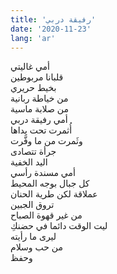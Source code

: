 ```yaml
---
title: 'رفيقة دربي'
date: '2020-11-23'
lang: 'ar'
---
```


أمي غاليتي  
قلبانا مربوطين  
بخيط حريري  
من خياطة ربانية  
من صلابة ماسية  
أمي رفيقة دربي  
أُثمرت تحت يداها  
وثَمرت من ما وفَّرت  
جرأة تتصادى  
اليد الخفية  
أمي مسندة رأسي  
كل جبال بوجه المحيط  
عملاقة لكن طرية الحنان  
تروق الجبين  
من غير قهوة الصباح  
ليت الوقت دائما في حضنكِ  
ليرى ما رأيته  
من حب وسلام  
وحفظ  
 